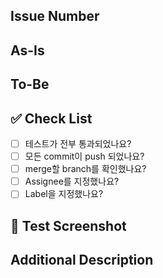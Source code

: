 ## Issue Number

## As-Is
<!-- 문제 상황 정의 -->


## To-Be
<!-- 변경 사항 -->


## ✅ Check List

- [ ] 테스트가 전부 통과되었나요?
- [ ] 모든 commit이 push 되었나요?
- [ ] merge할 branch를 확인했나요?
- [ ] Assignee를 지정했나요?
- [ ] Label을 지정했나요?

## 📸 Test Screenshot

## Additional Description
